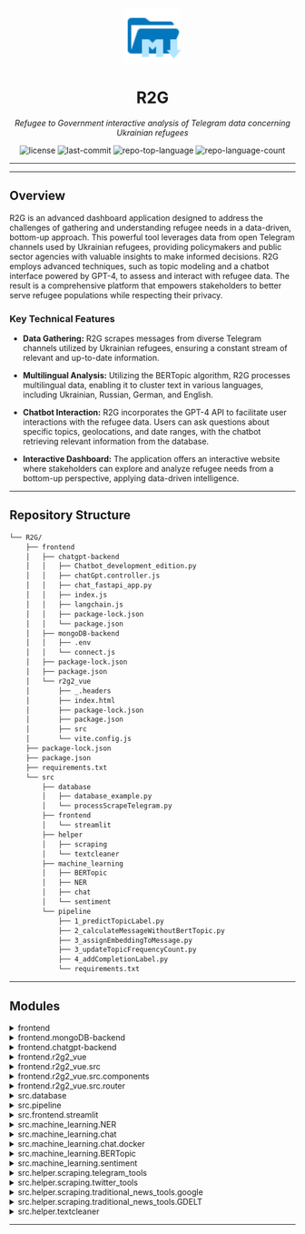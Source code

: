 <p align="center">
  <img src="https://raw.githubusercontent.com/PKief/vscode-material-icon-theme/ec559a9f6bfd399b82bb44393651661b08aaf7ba/icons/folder-markdown-open.svg" width="100" />
</p>
<p align="center">
    <h1 align="center">R2G</h1>
</p>
<p align="center">
    <em>Refugee to Government interactive analysis of Telegram data concerning Ukrainian refugees</em>
</p>
<p align="center">
	<img src="https://img.shields.io/github/license/submissiongiq/R2G?style=default&color=0080ff" alt="license">
	<img src="https://img.shields.io/github/last-commit/submissiongiq/R2G?style=default&color=0080ff" alt="last-commit">
	<img src="https://img.shields.io/github/languages/top/submissiongiq/R2G?style=default&color=0080ff" alt="repo-top-language">
	<img src="https://img.shields.io/github/languages/count/submissiongiq/R2G?style=default&color=0080ff" alt="repo-language-count">
<p>
<p align="center">
	<!-- default option, no dependency badges. -->
</p>
<hr>


---


## Overview

R2G is an advanced dashboard application designed to address the challenges of gathering and understanding refugee needs in a data-driven, bottom-up approach. This powerful tool leverages data from open Telegram channels used by Ukrainian refugees, providing policymakers and public sector agencies with valuable insights to make informed decisions. R2G employs advanced techniques, such as topic modeling and a chatbot interface powered by GPT-4, to assess and interact with refugee data. The result is a comprehensive platform that empowers stakeholders to better serve refugee populations while respecting their privacy.

### Key Technical Features

- **Data Gathering:** R2G scrapes messages from diverse Telegram channels utilized by Ukrainian refugees, ensuring a constant stream of relevant and up-to-date information.

- **Multilingual Analysis:** Utilizing the BERTopic algorithm, R2G processes multilingual data, enabling it to cluster text in various languages, including Ukrainian, Russian, German, and English.

- **Chatbot Interaction:** R2G incorporates the GPT-4 API to facilitate user interactions with the refugee data. Users can ask questions about specific topics, geolocations, and date ranges, with the chatbot retrieving relevant information from the database.

- **Interactive Dashboard:** The application offers an interactive website where stakeholders can explore and analyze refugee needs from a bottom-up perspective, applying data-driven intelligence.

---


##  Repository Structure

```sh
└── R2G/
    ├── frontend
    │   ├── chatgpt-backend
    │   │   ├── Chatbot_development_edition.py
    │   │   ├── chatGpt.controller.js
    │   │   ├── chat_fastapi_app.py
    │   │   ├── index.js
    │   │   ├── langchain.js
    │   │   ├── package-lock.json
    │   │   └── package.json
    │   ├── mongoDB-backend
    │   │   ├── .env
    │   │   └── connect.js
    │   ├── package-lock.json
    │   ├── package.json
    │   └── r2g2_vue
    │       ├── _.headers
    │       ├── index.html
    │       ├── package-lock.json
    │       ├── package.json
    │       ├── src
    │       └── vite.config.js
    ├── package-lock.json
    ├── package.json
    ├── requirements.txt
    └── src
        ├── database
        │   ├── database_example.py
        │   └── processScrapeTelegram.py
        ├── frontend
        │   └── streamlit
        ├── helper
        │   ├── scraping
        │   └── textcleaner
        ├── machine_learning
        │   ├── BERTopic
        │   ├── NER
        │   ├── chat
        │   └── sentiment
        └── pipeline
            ├── 1_predictTopicLabel.py
            ├── 2_calculateMessageWithoutBertTopic.py
            ├── 3_assignEmbeddingToMessage.py
            ├── 3_updateTopicFrequencyCount.py
            ├── 4_addCompletionLabel.py
            └── requirements.txt
```

---

##  Modules

<details closed><summary>frontend</summary>

| File                                                                                             | Summary                                                                                                                                                                                                                                          |
| ---                                                                                              | ---                                                                                                                                                                                                                                              |
| [package-lock.json](https://github.com/submissiongiq/R2G/blob/master/frontend/package-lock.json) | The code snippet in the chatgpt-backend folder of the R2G repository is responsible for implementing the backend logic for a chatbot. It includes files for the chatbot's controller and server setup.                                           |
| [package.json](https://github.com/submissiongiq/R2G/blob/master/frontend/package.json)           | The code snippet in frontend/package.json is responsible for managing the dependencies required by the frontend of the R2G repository. It ensures that the necessary packages, such as axios, express, and openai, are installed and up to date. |

</details>

<details closed><summary>frontend.mongoDB-backend</summary>

| File                                                                                               | Summary                                                                                                                                                                                                                                                                                                                      |
| ---                                                                                                | ---                                                                                                                                                                                                                                                                                                                          |
| [connect.js](https://github.com/submissiongiq/R2G/blob/master/frontend/mongoDB-backend/connect.js) | The code snippet in `connect.js` establishes a connection to a MongoDB database and creates an Express server. It handles requests to retrieve data from specific collections in the database. It also implements CORS to allow access from specific origins. The server runs on a specified port and returns health status. |
| [.env](https://github.com/submissiongiq/R2G/blob/master/frontend/mongoDB-backend/.env)             | This code snippet in the `frontend/mongoDB-backend` directory of the repository's architecture manages the MongoDB connection using the provided URL.                                                                                                                                                                        |

</details>

<details closed><summary>frontend.chatgpt-backend</summary>

| File                                                                                                                                                   | Summary                                                                                                                                                                                                                                                                                                                                                                                                                                                                                                                                                                                                                         |
| ---                                                                                                                                                    | ---                                                                                                                                                                                                                                                                                                                                                                                                                                                                                                                                                                                                                             |
| [chatGpt.controller.js](https://github.com/submissiongiq/R2G/blob/master/frontend/chatgpt-backend/chatGpt.controller.js)                               | The code snippet `chatGpt.controller.js` is a controller module that interacts with OpenAI's GPT-3.5 Turbo model for chat-based conversational AI. It creates an OpenAI instance, configures it with the provided API key, and sends a user's message to the model for generating a reply. The reply is then returned as a response.                                                                                                                                                                                                                                                                                            |
| [Tumen_Chatbot_development_edition.py](https://github.com/submissiongiq/R2G/blob/master/frontend/chatgpt-backend/Tumen_Chatbot_development_edition.py) | This code snippet, located at `frontend/chatgpt-backend/Tumen_Chatbot_development_edition.py`, is responsible for creating a FastAPI web server that interacts with a chatbot. It processes user queries, retrieves relevant information from a MongoDB database, and generates responses using the OpenAI GPT-3.5 Turbo language model. The code handles filtering and parsing parameters, connects to the database, performs text embeddings and vector searches, and constructs a conversational retrieval chain. The server accepts POST requests to `/query` and returns the chatbot's answer along with the chat history. |
| [index.js](https://github.com/submissiongiq/R2G/blob/master/frontend/chatgpt-backend/index.js)                                                         | The `index.js` file in the `frontend/chatgpt-backend` directory acts as the server entry point for the chatbot functionality. It sets up an Express server, handles CORS and JSON parsing, and exposes a `/chatbot` endpoint for interacting with the chat GPT model.                                                                                                                                                                                                                                                                                                                                                           |
| [package-lock.json](https://github.com/submissiongiq/R2G/blob/master/frontend/chatgpt-backend/package-lock.json)                                       | The code snippet in the chatgpt-backend folder of the R2G repository serves as the backend implementation for a chatbot built with ChatGPT. It includes files and logic for handling user input, generating responses, and handling language translation. It integrates with a MongoDB backend and utilizes FastAPI and JavaScript technologies.                                                                                                                                                                                                                                                                                |
| [package.json](https://github.com/submissiongiq/R2G/blob/master/frontend/chatgpt-backend/package.json)                                                 | The code snippet in the file `frontend/chatgpt-backend/package.json` is responsible for managing the dependencies required for the backend of the ChatGPT application. It specifies the necessary packages like `body-parser`, `cors`, `dotenv`, `express`, `langchain`, and `openai` along with their respective versions.                                                                                                                                                                                                                                                                                                     |
| [langchain.js](https://github.com/submissiongiq/R2G/blob/master/frontend/chatgpt-backend/langchain.js)                                                 | The `langchain.js` code snippet in the `frontend/chatgpt-backend` directory is a server-side implementation of a chatbot API. It utilizes various NLP libraries like OpenAI, MongoDB, and Langchain to retrieve relevant documents and provide accurate answers to user questions. The API listens for POST requests and returns the chatbot's response.                                                                                                                                                                                                                                                                        |
| [chat_fastapi_app.py](https://github.com/submissiongiq/R2G/blob/master/frontend/chatgpt-backend/chat_fastapi_app.py)                                   | This code snippet is a FastAPI backend application that handles user queries and returns relevant answers. It connects to MongoDB Atlas for data retrieval and utilizes various components from the langchain package, such as embeddings, conversation memory, and retrieval chains, to process the queries. The code also parses parameters, constructs search conditions, and integrates with the OpenAI API for generating answers.                                                                                                                                                                                         |

</details>

<details closed><summary>frontend.r2g2_vue</summary>

| File                                                                                                      | Summary                                                                                                                                                                                                                                                                   |
| ---                                                                                                       | ---                                                                                                                                                                                                                                                                       |
| [index.html](https://github.com/submissiongiq/R2G/blob/master/frontend/r2g2_vue/index.html)               | The code snippet in the `frontend/r2g2_vue/index.html` file is responsible for rendering the main Vue.js application in the browser. It includes the necessary HTML structure, sets the document title, and imports the main JavaScript module for the Vue.js app.        |
| [vite.config.js](https://github.com/submissiongiq/R2G/blob/master/frontend/r2g2_vue/vite.config.js)       | The `vite.config.js` file in the `frontend/r2g2_vue` directory is responsible for configuring the Vite build tool for the Vue.js frontend. It sets up the Vue plugin and resolves the alias for the `src` directory using the `fileURLToPath` and `URL` functions.        |
| [.gitignore](https://github.com/submissiongiq/R2G/blob/master/frontend/r2g2_vue/.gitignore)               | The code snippet in `frontend/r2g2_vue/.gitignore` specifies the files and directories that should be ignored by Git. It excludes log files, editor directories, and generated build artifacts, among others, from being tracked by version control.                      |
| [package-lock.json](https://github.com/submissiongiq/R2G/blob/master/frontend/r2g2_vue/package-lock.json) | The code snippet in the `chatgpt-backend` folder of the `frontend` section in the `R2G` repository is a critical component that enables chat functionality powered by the ChatGPT model. It includes a Python script, a JavaScript controller, and other necessary files. |
| [package.json](https://github.com/submissiongiq/R2G/blob/master/frontend/r2g2_vue/package.json)           | This code snippet contains the package.json file for the r2g2_vue frontend project. It specifies the project's dependencies, development dependencies, and scripts for building and running the project.                                                                  |
| [_.headers](https://github.com/submissiongiq/R2G/blob/master/frontend/r2g2_vue/_.headers)                 | The code snippet in frontend/r2g2_vue/_.headers sets content security policies to restrict sources for images, scripts, and styles. It enhances the security of the parent repository's frontend by preventing potential security vulnerabilities and attacks.            |

</details>

<details closed><summary>frontend.r2g2_vue.src</summary>

| File                                                                                                              | Summary                                                                                                                                                                                                                                                                                                                                                |
| ---                                                                                                               | ---                                                                                                                                                                                                                                                                                                                                                    |
| [App.vue](https://github.com/submissiongiq/R2G/blob/master/frontend/r2g2_vue/src/App.vue)                         | This code snippet represents the main Vue.js component of the R2G repository's frontend structure. It provides the basic template and structure for rendering the application's views.                                                                                                                                                                 |
| [plugins.js](https://github.com/submissiongiq/R2G/blob/master/frontend/r2g2_vue/src/plugins.js)                   | The code snippet in `frontend/r2g2_vue/src/plugins.js` is a plugin file that defines several functions used in the R2G repository. These functions handle CSV data, change the language, get cluster and state categories, count clusters, apply filters, and convert timestamps. The file enhances the functionality of the R2G frontend application. |
| [myplugins.js](https://github.com/submissiongiq/R2G/blob/master/frontend/r2g2_vue/src/myplugins.js)               | The myplugins.js code snippet in the r2g2_vue component of the repository provides functions for manipulating and analyzing data related to telecommunication clusters. It enables changing locale, getting cluster and state categories, retrieving and filtering dates, counting clusters, converting timestamps, and calculating moving averages.   |
| [main.js](https://github.com/submissiongiq/R2G/blob/master/frontend/r2g2_vue/src/main.js)                         | This code snippet initializes a Vue.js application by creating an app, setting up internationalization, configuring Axios for HTTP requests, integrating Element Plus UI library, and mounting the app to a specific DOM element. It also includes plugins and registers a Loading component.                                                          |
| [plugins4telegram.js](https://github.com/submissiongiq/R2G/blob/master/frontend/r2g2_vue/src/plugins4telegram.js) | The code snippet is part of the R2G repository's frontend architecture. It defines various functions related to data manipulation for a Telegram chat application, including language changes, retrieving cluster and state categories, filtering data based on country and state, and performing moving average calculations.                         |

</details>

<details closed><summary>frontend.r2g2_vue.src.components</summary>

| File                                                                                                                   | Summary                                                                                                                                                                                                                                                                                                                                                                                                 |
| ---                                                                                                                    | ---                                                                                                                                                                                                                                                                                                                                                                                                     |
| [DatePicker.vue](https://github.com/submissiongiq/R2G/blob/master/frontend/r2g2_vue/src/components/DatePicker.vue)     | This code snippet is a Vue.js component called DatePicker.vue located in the frontend/r2g2_vue/src/components directory of the repository. It provides a date picker with start and end date selection, formatted display, and disabled date functionality. It emits the selected date range to the parent component.                                                                                   |
| [Telegram.vue](https://github.com/submissiongiq/R2G/blob/master/frontend/r2g2_vue/src/components/Telegram.vue)         | The code snippet is part of the R2G repository and is located in the frontend/chatgpt-backend directory. It includes files related to a chatbot using ChatGPT, FastAPI, and MongoDB. The main role of this code is to handle chatbot functionalities, such as processing requests and providing responses.                                                                                              |
| [Home.vue](https://github.com/submissiongiq/R2G/blob/master/frontend/r2g2_vue/src/components/Home.vue)                 | The code snippet represents the Home.vue component in the frontend of the R2G repository. It handles user input for selecting topics, countries, states, and date range, and displays a line chart and a chatbot based on the selected options.                                                                                                                                                         |
| [MapComponent.vue](https://github.com/submissiongiq/R2G/blob/master/frontend/r2g2_vue/src/components/MapComponent.vue) | The MapComponent.vue code snippet is responsible for rendering a map component using `vue-leaflet` library. It displays a map with features based on geojson data and allows zooming, centering, and highlighting of states. The component also shows tooltips when hovering over states and emits selected state events.                                                                               |
| [Other.vue](https://github.com/submissiongiq/R2G/blob/master/frontend/r2g2_vue/src/components/Other.vue)               | The code snippet in `Other.vue` is a Vue.js component that represents a user interface for selecting various options related to the Ukrainian Refugee Crisis. It includes features like selecting a country, state, and date range of interest, displaying a map, line chart, and a chatbot. The component communicates with other components to update the selected options and display relevant data. |
| [ChatBot.vue](https://github.com/submissiongiq/R2G/blob/master/frontend/r2g2_vue/src/components/ChatBot.vue)           | The `ChatBot.vue` component in the `frontend/r2g2_vue/src/components` directory of the parent repository is responsible for displaying a chat bot interface and handling user interactions. Users can ask questions using predefined templates or type their own questions, and the component sends those questions to a chatbot server and displays the responses in the chat interface.               |
| [Navigation.vue](https://github.com/submissiongiq/R2G/blob/master/frontend/r2g2_vue/src/components/Navigation.vue)     | This code snippet is a Vue component called Navigation.vue located in the frontend/r2g2_vue/src/components/ directory. It represents a navigation menu with various options such as Home, Telegram, and language selection. It also includes a switch for toggling between dark and light mode.                                                                                                         |
| [LineChart.vue](https://github.com/submissiongiq/R2G/blob/master/frontend/r2g2_vue/src/components/LineChart.vue)       | The code snippet is a Vue component called LineChart.vue that renders a line chart using the Vue Chart.js library. It receives chart data and options as props and includes features such as responsive layout, time-based x-axis, and filtering based on selected state.                                                                                                                               |

</details>

<details closed><summary>frontend.r2g2_vue.src.router</summary>

| File                                                                                                   | Summary                                                                                                                                                                                                                                                                                      |
| ---                                                                                                    | ---                                                                                                                                                                                                                                                                                          |
| [request.js](https://github.com/submissiongiq/R2G/blob/master/frontend/r2g2_vue/src/router/request.js) | This code snippet defines an axios instance for sending HTTP requests in the frontend of the R2G repository. It includes error handling for different status codes and interceptors for request and response handling. The axios instance is exported for usage in other modules/components. |
| [router.js](https://github.com/submissiongiq/R2G/blob/master/frontend/r2g2_vue/src/router/router.js)   | This code snippet is the router module for the Vue frontend of the R2G repository. It creates routes for the Home and Telegram components, allowing navigation between them.                                                                                                                 |
| [path.js](https://github.com/submissiongiq/R2G/blob/master/frontend/r2g2_vue/src/router/path.js)       | The code snippet in `frontend/r2g2_vue/src/router/path.js` provides the base URL paths for various endpoints used in the frontend of the repository. It includes paths for accessing data files and interacting with a MongoDB server.                                                       |
| [api.js](https://github.com/submissiongiq/R2G/blob/master/frontend/r2g2_vue/src/router/api.js)         | This code snippet defines an API module for making HTTP requests to the backend. It provides methods for fetching data from a MongoDB cluster and handling errors.                                                                                                                           |

</details>

<details closed><summary>src.database</summary>

| File                                                                                                               | Summary                                                                                                                                                                                                                                                                                                                                                            |
| ---                                                                                                                | ---                                                                                                                                                                                                                                                                                                                                                                |
| [database_example.py](https://github.com/submissiongiq/R2G/blob/master/src/database/database_example.py)           | The code snippet at `src/database/database_example.py` connects to a MongoDB database, performs queries, updates and removes fields in the collection. It uses the `pymongo` library and returns data in a pandas DataFrame.                                                                                                                                       |
| [processScrapeTelegram.py](https://github.com/submissiongiq/R2G/blob/master/src/database/processScrapeTelegram.py) | The code snippet located at `src/database/processScrapeTelegram.py` is responsible for performing various operations on a MongoDB collection. It includes functions to calculate message statistics, add and clear message embeddings, update field names, and manipulate collection data. The code interacts with the MongoDB database using the PyMongo library. |

</details>

<details closed><summary>src.pipeline</summary>

| File                                                                                                                                         | Summary                                                                                                                                                                                                                                                                                                                                                                                                                                                                                   |
| ---                                                                                                                                          | ---                                                                                                                                                                                                                                                                                                                                                                                                                                                                                       |
| [3_updateTopicFrequencyCount.py](https://github.com/submissiongiq/R2G/blob/master/src/pipeline/3_updateTopicFrequencyCount.py)               | The code snippet located at src/pipeline/3_updateTopicFrequencyCount.py is responsible for aggregating message data from a MongoDB collection. It counts occurrences of predicted_class for each combination of messageDate, state, and country, and updates the count in an output database. The script connects to the MongoDB cluster, defines the aggregation pipeline, and executes the aggregation queries.                                                                         |
| [requirements.txt](https://github.com/submissiongiq/R2G/blob/master/src/pipeline/requirements.txt)                                           | The code snippet in the `requirements.txt` file located at `src/pipeline/` defines the required Python packages for the pipeline component of the parent repository. These packages include asyncio, pandas, pymongo, and others.                                                                                                                                                                                                                                                         |
| [4_addCompletionLabel.py](https://github.com/submissiongiq/R2G/blob/master/src/pipeline/4_addCompletionLabel.py)                             | The `4_addCompletionLabel.py` code snippet in the `src/pipeline` directory of the repository adds completion labels to new data in the specified MongoDB collection. It updates the topic update date of the data and assigns completion labels using a pretrained BERT model. The code connects to the MongoDB cluster, selects the new data, and updates the collection accordingly.                                                                                                    |
| [2_calculateMessageWithoutBertTopic.py](https://github.com/submissiongiq/R2G/blob/master/src/pipeline/2_calculateMessageWithoutBertTopic.py) | The code in `2_calculateMessageWithoutBertTopic.py` calculates the number of new messages in a MongoDB collection that require topic labels from BERT. It retrieves the data and displays the count. The code is part of the R2G project's pipeline for processing scraped Telegram data.                                                                                                                                                                                                 |
| [3_assignEmbeddingToMessage.py](https://github.com/submissiongiq/R2G/blob/master/src/pipeline/3_assignEmbeddingToMessage.py)                 | This code snippet, located at `src/pipeline/3_assignEmbeddingToMessage.py`, is responsible for assigning embeddings to messages in a MongoDB collection. It uses OpenAI's text-embedding-ada-002 model to generate embeddings. The code filters messages based on certain criteria and updates their embeddings in the collection.                                                                                                                                                        |
| [1_predictTopicLabel.py](https://github.com/submissiongiq/R2G/blob/master/src/pipeline/1_predictTopicLabel.py)                               | The code snippet is part of the R2G repository and is located in the frontend/chatgpt-backend directory. It includes files like Tumen_Chatbot_development_edition.py and chatGpt.controller.js. The code serves as the backend for the ChatGpt module and implements functionalities related to language processing and chatbot interaction. It contributes to the architecture of the parent repository by providing the necessary backend support for the frontend chatbot application. |

</details>

<details closed><summary>src.frontend.streamlit</summary>

| File                                                                                                       | Summary                                                                                                                                                                          |
| ---                                                                                                        | ---                                                                                                                                                                              |
| [app_EU_multi.py](https://github.com/submissiongiq/R2G/blob/master/src/frontend/streamlit/app_EU_multi.py) | This code snippet includes the backend implementation of a chatbot in the R2G repository. It is responsible for handling chat requests and communication with the chatGpt model. |

</details>

<details closed><summary>src.machine_learning.NER</summary>

| File                                                                                                                                                                       | Summary                                                                                                                                                                                                                                                                                                                                                                                                                                                                               |
| ---                                                                                                                                                                        | ---                                                                                                                                                                                                                                                                                                                                                                                                                                                                                   |
| [davlan-bert-base-multilingual-cased-ner-hrl.py](https://github.com/submissiongiq/R2G/blob/master/src/machine_learning/NER/davlan-bert-base-multilingual-cased-ner-hrl.py) | This code snippet is a part of the NER (Named Entity Recognition) module in the machine learning component of the R2G repository. It runs a Davlan Bert base multilingual cased NER HRL model on different data sources like Telegram, Twitter, and Google News. It preprocesses the text by removing smileys, punctuation, hashtags, and mentions before performing NER classification. The output is saved in a CSV file. The code also sets the device for GPU usage if available. |

</details>

<details closed><summary>src.machine_learning.chat</summary>

| File                                                                                                                                        | Summary                                                                                                                                                                                                                                                                                                                                                                                                                                                                                                                                                                                            |
| ---                                                                                                                                         | ---                                                                                                                                                                                                                                                                                                                                                                                                                                                                                                                                                                                                |
| [Chatbot_test_edition.py](https://github.com/submissiongiq/R2G/blob/master/src/machine_learning/chat/Chatbot_test_edition.py)               | The code snippet is responsible for querying a MongoDB database using specified parameters such as start and end dates, country, state, predicted class, and a query string. It fetches the relevant data from the database and uses it to generate an answer using a conversational retrieval chain model. The generated answer includes metadata like state, country, message date, predicted class, and the actual response to the query.                                                                                                                                                       |
| [Chatbot_development_edition.py](https://github.com/submissiongiq/R2G/blob/master/src/machine_learning/chat/Chatbot_development_edition.py) | The `Chatbot_development_edition.py` code snippet is a FastAPI endpoint that utilizes a ConversationRetrievalChain to implement a chatbot. It connects to a MongoDB Atlas instance, uses OpenAI for language modeling, and retrieves relevant documents based on user queries. The chatbot provides answers and prints metadata from the retrieved documents.                                                                                                                                                                                                                                      |
| [Chatbot_tutorial_edition.py](https://github.com/submissiongiq/R2G/blob/master/src/machine_learning/chat/Chatbot_tutorial_edition.py)       | This code snippet implements a chatbot using the Streamlit framework. It connects to a MongoDB database, loads chat data from a CSV file, and uses OpenAI's GPT-3.5 Turbo model for conversational responses. Users can input queries, and the chatbot generates relevant answers based on the chat history.                                                                                                                                                                                                                                                                                       |
| [chat_fastapi_app.py](https://github.com/submissiongiq/R2G/blob/master/src/machine_learning/chat/chat_fastapi_app.py)                       | This code snippet is a FastAPI application that provides an endpoint (/query) for processing user queries and returning relevant answers. It connects to a MongoDB Atlas database and uses various libraries for embeddings, vector search, and chat models. The code parses input parameters, constructs search conditions, sets up the retrieval chain, and processes the query. It also handles error cases and returns the generated answer and updated chat history. The code outlines several TODOs for bug fixing, code simplification, Dockerizing the app, and exploring hosting options. |

</details>

<details closed><summary>src.machine_learning.chat.docker</summary>

| File                                                                                                                                               | Summary                                                                                                                                                                                                                                                                                                                                                                                                                      |
| ---                                                                                                                                                | ---                                                                                                                                                                                                                                                                                                                                                                                                                          |
| [docker-compose.yaml](https://github.com/submissiongiq/R2G/blob/master/src/machine_learning/chat/docker/docker-compose.yaml)                       | The code snippet in `src/machine_learning/chat/docker/docker-compose.yaml` is responsible for building and running a Docker container for the chat FastAPI application. It specifies the build context, Dockerfile, port mapping, and environment variables. The container is connected to the `app_network` bridge network.                                                                                                 |
| [requirements.txt](https://github.com/submissiongiq/R2G/blob/master/src/machine_learning/chat/docker/requirements.txt)                             | This code snippet, located at src/machine_learning/chat/docker/requirements.txt, lists the required packages and their versions for the Docker container used in the chat machine learning module. It ensures that the necessary dependencies are installed to enable chat functionality within the application.                                                                                                             |
| [chat_fastapi_conversational.py](https://github.com/submissiongiq/R2G/blob/master/src/machine_learning/chat/docker/chat_fastapi_conversational.py) | This code snippet is a FastAPI application that serves as a chatbot endpoint. It handles queries and returns responses using a ConversationalRetrievalChain from the langchain library. The chatbot interacts with MongoDB Atlas for text search and retrieval and utilizes the OpenAI GPT-3.5-turbo-16k language model for generating responses. The code also includes CORS middleware for enabling cross-origin requests. |
| [chat_fastapi.py](https://github.com/submissiongiq/R2G/blob/master/src/machine_learning/chat/docker/chat_fastapi.py)                               | This code snippet is a FastAPI application that serves as a chatbot endpoint for querying a MongoDB database. It handles incoming requests, parses the query parameters, connects to the database, performs a search using a retrieval question-answering model, and returns the result. The application also includes CORS middleware for handling cross-origin requests.                                                   |
| [chat_fastapi.dockerfile](https://github.com/submissiongiq/R2G/blob/master/src/machine_learning/chat/docker/chat_fastapi.dockerfile)               | This code snippet is a Dockerfile that sets up a container for the chat FastAPI service. It installs the required packages and specifies the command to run the service.                                                                                                                                                                                                                                                     |
| [.env](https://github.com/submissiongiq/R2G/blob/master/src/machine_learning/chat/docker/.env)                                                     | This code snippet, located at src/machine_learning/chat/docker/.env, contains environment variables for accessing external services such as Atlas and OpenAI. It provides the necessary authentication credentials for secure communication with these services within the chat module of the R2G repository architecture.                                                                                                   |

</details>

<details closed><summary>src.machine_learning.BERTopic</summary>

| File                                                                                                                                    | Summary                                                                                                                                                                                                                                                                                                                                                                                                                                                                                                     |
| ---                                                                                                                                     | ---                                                                                                                                                                                                                                                                                                                                                                                                                                                                                                         |
| [requirements.txt](https://github.com/submissiongiq/R2G/blob/master/src/machine_learning/BERTopic/requirements.txt)                     | The code snippet in src/machine_learning/BERTopic/requirements.txt specifies the required dependencies for the BERTopic module. It includes packages such as argparse, bertopic, sklearn, pandas, regex, and tqdm. These dependencies are necessary for the BERTopic module to function properly within the parent repository's architecture.                                                                                                                                                               |
| [testing.ipynb](https://github.com/submissiongiq/R2G/blob/master/src/machine_learning/BERTopic/testing.ipynb)                           | This code snippet is part of a repository called R2G and specifically resides in the frontend/chatgpt-backend directory. It includes files related to a chatbot implementation using ChatGPT technology. The code snippet includes a Python file called Tumen_Chatbot_development_edition.py and a JavaScript file called chatGpt.controller.js. Its main role is to handle the backend logic and control the ChatGPT chatbot.                                                                              |
| [runBERTopic.py](https://github.com/submissiongiq/R2G/blob/master/src/machine_learning/BERTopic/runBERTopic.py)                         | Error generating text for src/machine_learning/BERTopic/runBERTopic.py: Client error '400 Bad Request' for url 'https://api.openai.com/v1/chat/completions'
For more information check: https://developer.mozilla.org/en-US/docs/Web/HTTP/Status/400                                                                                                                                                                                                                                                        |
| [preprocess_testing_data.py](https://github.com/submissiongiq/R2G/blob/master/src/machine_learning/BERTopic/preprocess_testing_data.py) | Error generating text for src/machine_learning/BERTopic/preprocess_testing_data.py: Client error '400 Bad Request' for url 'https://api.openai.com/v1/chat/completions'
For more information check: https://developer.mozilla.org/en-US/docs/Web/HTTP/Status/400                                                                                                                                                                                                                                            |
| [upload_model.py](https://github.com/submissiongiq/R2G/blob/master/src/machine_learning/BERTopic/upload_model.py)                       | This code snippet is responsible for uploading a BERTopic model to the HuggingFace Hub. It loads the model, pushes it to the Hub, and also outputs a dictionary containing topic information. The code is located in the `src/machine_learning/BERTopic/upload_model.py` file of the repository.                                                                                                                                                                                                            |
| [mapping.py](https://github.com/submissiongiq/R2G/blob/master/src/machine_learning/BERTopic/mapping.py)                                 | This code snippet in `src/machine_learning/BERTopic/mapping.py` connects to a MongoDB database, retrieves documents from a collection, and assigns a fixed cluster based on certain keywords. The assigned cluster is then stored in the database.                                                                                                                                                                                                                                                          |
| [apply_BERTopic_mongoDB.py](https://github.com/submissiongiq/R2G/blob/master/src/machine_learning/BERTopic/apply_BERTopic_mongoDB.py)   | The `apply_BERTopic_mongoDB.py` code snippet is responsible for fetching data from a MongoDB database, using BERTopic to predict topics for the messages, and updating the predicted topics back to the database in chunks. It utilizes multithreading for efficient processing.                                                                                                                                                                                                                            |
| [runsemi-supervised-bert.py](https://github.com/submissiongiq/R2G/blob/master/src/machine_learning/BERTopic/runsemi-supervised-bert.py) | The code snippet `runsemi-supervised-bert.py` is part of the BERTopic module in the repository. It defines a class that fits a BERTopic model, visualizes the results, and saves the model and representative documents to disk. The code uses UMAP for dimension reduction, HDBSCAN for clustering, and CountVectorizer for preprocessing. It also downloads NLTK resources and defines a list of stopwords. The results are saved as HTML files and an Excel spreadsheet, and the model is saved to disk. |
| [validation.py](https://github.com/submissiongiq/R2G/blob/master/src/machine_learning/BERTopic/validation.py)                           | The code snippet `chat_fastapi_app.py` in the `frontend/chatgpt-backend` directory serves as the backend implementation for the chat functionality of the R2G repository. It provides a FastAPI application that enables chatbot interactions with users.                                                                                                                                                                                                                                                   |

</details>

<details closed><summary>src.machine_learning.sentiment</summary>

| File                                                                                                                                                                                 | Summary                                                                                                                                                                                                                                                                                                                                                                         |
| ---                                                                                                                                                                                  | ---                                                                                                                                                                                                                                                                                                                                                                             |
| [sentiment.py](https://github.com/submissiongiq/R2G/blob/master/src/machine_learning/sentiment/sentiment.py)                                                                         | This code snippet is a Sentiment Classifier module that utilizes pre-trained transformer models to predict sentiment and emotion. It loads and processes data from an input file, performs sentiment and emotion inference, and saves the results. The module can be used in a larger architecture for sentiment analysis tasks.                                                |
| [cardiffnlp-twitter-xlm-roberta-base-sentiment.py](https://github.com/submissiongiq/R2G/blob/master/src/machine_learning/sentiment/cardiffnlp-twitter-xlm-roberta-base-sentiment.py) | This code snippet contains a class called `CardiffXLMRobertaModelBaseSentiment` that performs sentiment analysis using the CardiffNLP Twitter XLM-RoBERTa base model. It provides methods to classify sentiments for different data types such as Telegram, Twitter, and Google News. The sentiment analysis is done by utilizing the Transformers library's pipeline function. |
| [cardiffnlp-twitter-roberta-base-emotion.py](https://github.com/submissiongiq/R2G/blob/master/src/machine_learning/sentiment/cardiffnlp-twitter-roberta-base-emotion.py)             | This code snippet is a class implementation for a sentiment classification model based on the CardiffNLP's Twitter RoBERTa base model. It provides methods to classify emotions in data from various sources (Telegram, Twitter, Google News). The code takes input data, runs it through the model, and outputs the results.                                                   |

</details>

<details closed><summary>src.helper.scraping.telegram_tools</summary>

| File                                                                                                                                                     | Summary                                                                                                                                                                                                                                                                                                                                         |
| ---                                                                                                                                                      | ---                                                                                                                                                                                                                                                                                                                                             |
| [requirements.txt](https://github.com/submissiongiq/R2G/blob/master/src/helper/scraping/telegram_tools/requirements.txt)                                 | The `requirements.txt` file at `src/helper/scraping/telegram_tools` specifies the dependencies needed for scraping Telegram data, including packages for argument parsing, database interaction, and async programming.                                                                                                                         |
| [extractSateAndCity.py](https://github.com/submissiongiq/R2G/blob/master/src/helper/scraping/telegram_tools/extractSateAndCity.py)                       | This code snippet is part of the repository's architecture for scraping and processing Telegram chats. It extracts the state and city information from the chats and stores it either in a local file or a MongoDB database. The code utilizes geosky library for mapping states and cities to their respective countries.                      |
| [scrapeTelegramChannelMessages.py](https://github.com/submissiongiq/R2G/blob/master/src/helper/scraping/telegram_tools/scrapeTelegramChannelMessages.py) | This code snippet scrapes message texts and metadata from Telegram channels specified in an input file. It uses the Telethon library to interact with the Telegram API and saves the scraped data to a MongoDB database. Additionally, it extracts the state and city information from the chat names and performs text embedding using OpenAI. |
| [generateTelegramStringToken.py](https://github.com/submissiongiq/R2G/blob/master/src/helper/scraping/telegram_tools/generateTelegramStringToken.py)     | The code snippet in the file `generateTelegramStringToken.py` generates a string token for accessing the Telegram API. It uses the `telethon` library and requires the user's phone number and login code.                                                                                                                                      |

</details>

<details closed><summary>src.helper.scraping.twitter_tools</summary>

| File                                                                                                                                | Summary                                                                                                                                                                                                                                                                                                                                                                                                                                                         |
| ---                                                                                                                                 | ---                                                                                                                                                                                                                                                                                                                                                                                                                                                             |
| [count_tweets_single.sh](https://github.com/submissiongiq/R2G/blob/master/src/helper/scraping/twitter_tools/count_tweets_single.sh) | The code snippet count_tweets_single.sh is located in the src/helper/scraping/twitter_tools directory. It counts the number of tweets that match a specific query and filters them based on start time and keywords. It uses the search_tweets.py script and requires a credential file. The result is printed as the sum of tweet counts.                                                                                                                      |
| [scrape_tweets.ipynb](https://github.com/submissiongiq/R2G/blob/master/src/helper/scraping/twitter_tools/scrape_tweets.ipynb)       | The code snippet in the chatgpt-backend directory of the R2G repository is responsible for implementing the backend logic of a chatbot using GPT language generation. It includes files such as Tumen_Chatbot_development_edition.py, chatGpt.controller.js, chat_fastapi_app.py, and index.js. The code handles the communication between the frontend and the GPT model, enabling chatbot functionality.                                                      |
| [search_tweets.sh](https://github.com/submissiongiq/R2G/blob/master/src/helper/scraping/twitter_tools/search_tweets.sh)             | The code snippet search_tweets.sh is located in the src/helper/scraping/twitter_tools directory of the parent repository. It is a bash script that utilizes a Python script to scrape tweets from Twitter based on provided queries. The tweets are stored in JSON files and can be converted to CSV format. The script also keeps track of the total number of tweets scraped.                                                                                 |
| [count_tweets.sh](https://github.com/submissiongiq/R2G/blob/master/src/helper/scraping/twitter_tools/count_tweets.sh)               | This code snippet, located at src/helper/scraping/twitter_tools/count_tweets.sh, counts the number of tweets based on specified queries. It uses Twitter API to search for tweets and outputs the total count.                                                                                                                                                                                                                                                  |
| [search_tweets.py](https://github.com/submissiongiq/R2G/blob/master/src/helper/scraping/twitter_tools/search_tweets.py)             | This code snippet is located in the `helper/scraping/twitter_tools` directory of the parent repository. It is a Python script that provides functionality for searching tweets using the Twitter API. The script takes various command-line arguments such as search queries, date ranges, and output formats to customize the search. It loads credentials, reads configuration files, and executes the search, returning the results in the specified format. |
| [create_tweets_csv.py](https://github.com/submissiongiq/R2G/blob/master/src/helper/scraping/twitter_tools/create_tweets_csv.py)     | This code snippet, located at src/helper/scraping/twitter_tools/create_tweets_csv.py, processes a query file in JSON format and extracts relevant data from multiple JSON files. It then writes the extracted data into a CSV file and prints the number of tweets and unique tweets.                                                                                                                                                                           |

</details>

<details closed><summary>src.helper.scraping.traditional_news_tools.google</summary>

| File                                                                                                                                                                            | Summary                                                                                                                                                                                                                                                                                                                                                                                                                                                                     |
| ---                                                                                                                                                                             | ---                                                                                                                                                                                                                                                                                                                                                                                                                                                                         |
| [googlescapper.py](https://github.com/submissiongiq/R2G/blob/master/src/helper/scraping/traditional_news_tools/google/googlescapper.py)                                         | This code snippet is located in the `src/helper/scraping/traditional_news_tools/google/googlescapper.py` file and is responsible for scraping news articles from Google using specific search terms for different countries and languages. The scraped data is stored in a MongoDB database. The code uses multithreading for efficient processing and handles error cases. The script also checks the size of the database and exits if it exceeds a predefined threshold. |
| [scrapeGoogleNewsPageLinksSoup.py](https://github.com/submissiongiq/R2G/blob/master/src/helper/scraping/traditional_news_tools/google/scrapeGoogleNewsPageLinksSoup.py)         | This code snippet scrapes Google News articles and saves them as files. It utilizes concurrent threading for efficiency and handles connection errors. The goal is to gather data from Google News for further analysis.                                                                                                                                                                                                                                                    |
| [scrapeGoogleNews.py](https://github.com/submissiongiq/R2G/blob/master/src/helper/scraping/traditional_news_tools/google/scrapeGoogleNews.py)                                   | The code snippet `scrapeGoogleNews.py` is part of the `R2G` repository's architecture. It scrapes news articles from Google News using parallel execution and saves the results to a CSV file. It supports multiple countries and languages, and handles connection errors and timeouts.                                                                                                                                                                                    |
| [preprocessMediaData.py](https://github.com/submissiongiq/R2G/blob/master/src/helper/scraping/traditional_news_tools/google/preprocessMediaData.py)                             | This code snippet, located at `src/helper/scraping/traditional_news_tools/google/preprocessMediaData.py`, filters and processes news article data. It reads articles from a directory, checks for specific keywords, and writes the filtered articles to a new directory.                                                                                                                                                                                                   |
| [scrapeGoogleNewsPageLinksSelenium.py](https://github.com/submissiongiq/R2G/blob/master/src/helper/scraping/traditional_news_tools/google/scrapeGoogleNewsPageLinksSelenium.py) | This code snippet is responsible for scraping and saving news article text from Google search results page using Selenium. It utilizes multithreading to process multiple URLs concurrently and writes the text to individual text files.                                                                                                                                                                                                                                   |

</details>

<details closed><summary>src.helper.scraping.traditional_news_tools.GDELT</summary>

| File                                                                                                                                   | Summary                                                                                                                                                                                                                                                         |
| ---                                                                                                                                    | ---                                                                                                                                                                                                                                                             |
| [scrapingGDELT.py](https://github.com/submissiongiq/R2G/blob/master/src/helper/scraping/traditional_news_tools/GDELT/scrapingGDELT.py) | This code snippet in the file scrapingGDELT.py connects to Google BigQuery, executes a query to retrieve events data from GDELT, and prints the results. It is part of the src/helper/scraping/traditional_news_tools/GDELT module in the repository structure. |

</details>

<details closed><summary>src.helper.textcleaner</summary>

| File                                                                                             | Summary                                                                                                                                                                                                                                                                                                                                                                                                                                                                                                                                   |
| ---                                                                                              | ---                                                                                                                                                                                                                                                                                                                                                                                                                                                                                                                                       |
| [cleaner.py](https://github.com/submissiongiq/R2G/blob/master/src/helper/textcleaner/cleaner.py) | This code snippet is part of the parent repository and is located at src/helper/textcleaner/cleaner.py. It contains a Cleaner class that has various methods for cleaning text data. The methods handle tasks such as removing URLs, correcting spelling mistakes, removing emojis, dropping sequences without words, and cleaning news articles from a given folder. The main() function parses command-line arguments and initializes an instance of the Cleaner class to run the data cleaning tasks based on the specified data type. |

</details>

---